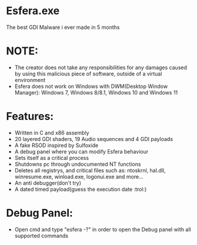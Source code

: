 # Esfera.exe
The best GDI Malware i ever made in 5 months

# NOTE: 
- The creator does not take any responsibilities for any damages caused by using this malicious piece of software, outside of a virtual environment
- Esfera does not work on Windows with DWM(Desktop Window Manager): Windows 7, Windows 8/8.1, Windows 10 and Windows 11 

# Features:
- Written in C and x86 assembly
- 20 layered GDI shaders, 19 Audio sequences and 4 GDI payloads
- A fake RSOD inspired by Sulfoxide
- A debug panel where you can modify Esfera behaviour
- Sets itself as a critical process
- Shutdowns pc through undocumented NT functions
- Deletes all registrys, and critical files such as: ntoskrnl, hal.dll, winresume.exe, winload.exe, logonui.exe and more...
- An anti debugger(don't try)
- A dated timed payload(guess the execution date :trol:)

# Debug Panel:
- Open cmd and type "esfera -?" in order to open the Debug panel with all supported commands

